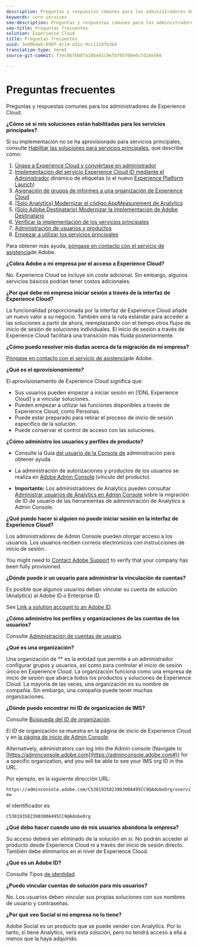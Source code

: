 ```yaml
---
description: Preguntas y respuestas comunes para los administradores de Experience Cloud.
keywords: core services
seo-description: Preguntas y respuestas comunes para los administradores de Experience Cloud.
seo-title: Preguntas frecuentes
solution: Experience Cloud
title: Preguntas frecuentes
uuid: 3ed0b4eb-690f-4c14-a31c-0cc1118fb3b4
translation-type: tm+mt
source-git-commit: f7ec8bf6087a18be41c9efbf05f60e6cfd24e566

---
```



# Preguntas frecuentes

Preguntas y respuestas comunes para los administradores de Experience Cloud.

**¿Cómo sé si mis soluciones están habilitadas para los servicios principales?**

Si su implementación no se ha aprovisionado para servicios principales, consulte [Habilitar las soluciones para servicios principales](../core-services/core-services.md#concept_07ED1D5C64234E77976E6D572E78FB9C), que describe cómo:

1. [Únase a Experience Cloud y conviértase en administrador](../core-services/core-services.md#section_2423F0BD3DF642658103310EE5EA6154)
1. [Implementación del servicio Experience Cloud ID mediante el Administrador](../core-services/core-services.md#section_3C9F6DF37C654D939625BB4D485E4354) dinámico de etiquetas (o el nuevo [Experience Platform Launch](https://docs.adobe.com/content/help/en/launch/using/intro/get-started/quick-start.html))
1. [Asignación de grupos de informes a una organización de Experience Cloud](../core-services/core-services.md#concept_apg_zq2_rw)
1. [(Solo Analytics) Modernizar el código AppMeasurement de Analytics](../core-services/core-services.md#section_1798D9D0F05C47E29816AC4EEB9A0913)
1. [(Solo Adobe Destinatario) Modernizar la implementación de Adobe Destinatario](../core-services/core-services.md#section_C2F4493C7A36406DAE2266B429A4BD24)
1. [Verificar la implementación de los servicios principales](../core-services/core-services.md#section_E641782A0F4F44AF8C9C91216BE330D5)
1. [Administración de usuarios y productos](../core-services/core-services.md#section_B6E95F4E0E12483CB9DA99CBC0C5A4AF)
1. [Empezar a utilizar los servicios principales](../core-services/core-services.md#section_960C06093623462E8EA247B3E97274A1)

Para obtener más ayuda, [póngase en contacto con el servicio de asistencia](https://helpx.adobe.com/marketing-cloud/contact-support.html)de Adobe.

**¿Cobra Adobe a mi empresa por el acceso a Experience Cloud?**

No. Experience Cloud se incluye sin coste adicional. Sin embargo, algunos servicios básicos podrían tener costos adicionales.

**¿Por qué debe mi empresa iniciar sesión a través de la interfaz de Experience Cloud?**

La funcionalidad proporcionada por la interfaz de Experience Cloud añade un nuevo valor a su negocio. También será la ruta estándar para acceder a las soluciones a partir de ahora, reemplazando con el tiempo otros flujos de inicio de sesión de soluciones individuales. El inicio de sesión a través de Experience Cloud facilitará una transición más fluida posteriormente.

**¿Cómo puedo resolver mis dudas acerca de la migración de mi empresa?**

[Póngase en contacto con el servicio de asistencia](https://helpx.adobe.com/marketing-cloud/contact-support.html)de Adobe.

**¿Qué es el _aprovisionamiento?_**

El aprovisionamiento de Experience Cloud significa que:

* Sus usuarios pueden empezar a iniciar sesión en [!DNL Experience Cloud] y a vincular soluciones.
* Pueden empezar a utilizar las funciones disponibles a través de Experience Cloud, como Personas.
* Puede estar preparado para retirar el proceso de inicio de sesión específico de la solución.
* Puede conservar el control de acceso con las soluciones.

**¿Cómo administro los usuarios y perfiles de producto?**

* Consulte la Guía [del usuario de la Consola de](https://helpx.adobe.com/enterprise/administering/user-guide.html) administración para obtener ayuda.

* La administración de autorizaciones y productos de los usuarios se realiza en [Adobe Admin Console](https://adminconsole.adobe.com/enterprise) (vínculo del producto).

* **Importante:** Los administradores de Analytics pueden consultar [Administrar usuarios de Analytics en Admin Console](https://docs.adobe.com/content/help/en/analytics/admin/user-product-management/user-management/migrate-users/c-migration-tool.html) sobre la migración de ID de usuario de las herramientas de administración de Analytics a Admin Console.

**¿Qué puedo hacer si alguien no puede iniciar sesión en la interfaz de Experience Cloud?**

Los administradores de Admin Console pueden otorgar acceso a los usuarios. Los usuarios reciben correos electrónicos con instrucciones de inicio de sesión.

You might need to [Contact Adobe Support](https://helpx.adobe.com/marketing-cloud/contact-support.html) to verify that your company has been fully provisioned.

**¿Dónde puede ir un usuario para administrar la vinculación de cuentas?**

Es posible que algunos usuarios deban vincular su cuenta de solución (Analytics) al Adobe ID o Enterprise ID.

See [Link a solution account to an Adobe ID](../admin-getting-started/organizations.md#task_FD389E78640848919E247AC5E95B8369).

**¿Cómo administro los perfiles y organizaciones de las cuentas de los usuarios?**

Consulte [Administración de cuentas de usuario](../admin-getting-started/organizations.md#topic_C31CB834F109465A82ED57FF0563B3F1).

**¿Qué es una organización?**

Una organización de ** es la entidad que permite a un administrador configurar grupos y usuarios, así como para controlar el inicio de sesión único en Experience Cloud. La organización funciona como una empresa de inicio de sesión que abarca todos los productos y soluciones de Experience Cloud. La mayoría de las veces, una organización es su nombre de compañía. Sin embargo, una compañía puede tener muchas organizaciones.

**¿Dónde puedo encontrar mi ID de organización de IMS?**

Consulte [Búsqueda del ID de organización](organizations.md).

El ID de organización se muestra en la página de inicio de Experience Cloud y en [la página de inicio de Admin Console](https://adminconsole.adobe.com).

Alternatively, administrators can log into the Admin console (Navigate to [https://adminconsole.adobe.com](https://adminconsole.adobe.com#)) for a specific organization, and you will be able to see your IMS org ID in the URL.

Por ejemplo, en la siguiente dirección URL:

`https://adminconsole.adobe.com/C538193582390300A495CC9@AdobeOrg/overview`

el identificador es

`C538193582390300A495CC9@AdobeOrg`

**¿Qué debo hacer cuando uno de mis usuarios abandona la empresa?**

Su acceso deberá ser eliminado de la solución en sí. No podrán acceder al producto desde Experience Cloud ni a través del inicio de sesión directo. También debe eliminarlos en el nivel de Experience Cloud.

**¿Qué es un Adobe ID?**

Consulte Tipos [de identidad](https://helpx.adobe.com/enterprise/help/identity.html).

**¿Puedo vincular cuentas de solución para mis usuarios?**

No. Los usuarios deben vincular sus propias soluciones con sus nombres de usuario y contraseñas.

**¿Por qué veo Social si mi empresa no lo tiene?**

Adobe Social es un producto que se puede vender con Analytics. Por lo tanto, si tiene Analytics, verá esta solución, pero no tendrá acceso a ella a menos que la haya adquirido.